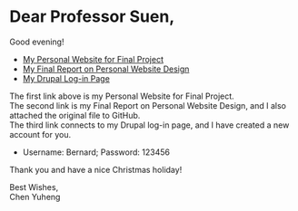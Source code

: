 # Dear Professor Suen,<br> 

Good evening!
- [My Personal Website for Final Project](http://dev-edward-chen.pantheonsite.io/Personal_Website_of_Chen_Yuheng/HOME.html)
- [My Final Report on Personal Website Design](http://dev-edward-chen.pantheonsite.io/Final%20Report%20on%20Personal%20Website%20Design%20by%20Chen%20Yuheng.pdf)
- [My Drupal Log-in Page](http://dev-edward-chen.pantheonsite.io/)<br>

The first link above is my Personal Website for Final Project.<br>
The second link is my Final Report on Personal Website Design, and I also attached the original file to GitHub.<br>
The third link connects to my Drupal log-in page, and I have created a new account for you.<br> 
- Username: Bernard; Password: 123456<br>

Thank you and have a nice Christmas holiday!

Best Wishes,<br>
Chen Yuheng

